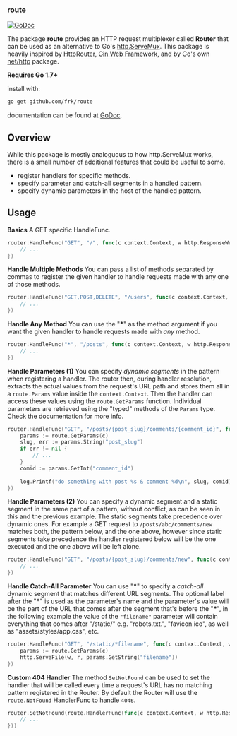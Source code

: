 ### route

[![GoDoc](https://img.shields.io/badge/api-reference-blue.svg)](https://pkg.go.dev/github.com/frk/route)


The package **route** provides an HTTP request multiplexer called **Router** that can be used as an alternative to Go's [http.ServeMux](http://golang.org/pkg/net/http/#ServeMux). This package is heavily inspired by [HttpRouter](https://github.com/julienschmidt/httprouter), [Gin Web Framework](https://github.com/gin-gonic/gin), and by Go's own [net/http](https://golang.org/pkg/net/http/) package.

**Requires Go 1.7+**

install with:

```sh
go get github.com/frk/route
```

documentation can be found at [GoDoc](http://godoc.org/github.com/frk/route).


## Overview

While this package is mostly analoguous to how http.ServeMux works, there is a small number of additional features that could be useful to some.

- register handlers for specific methods.
- specify parameter and catch-all segments in a handled pattern.
- specify dynamic parameters in the host of the handled pattern.


## Usage

**Basics** A GET specific HandleFunc.

```go
router.HandleFunc("GET", "/", func(c context.Context, w http.ResponseWriter, r *http.Request) {
	// ...
})
```
	
**Handle Multiple Methods** You can pass a list of methods separated by commas to
register the given handler to handle requests made with any one of those methods.

```go
router.HandleFunc("GET,POST,DELETE", "/users", func(c context.Context, w http.ResponseWriter, r *http.Request) {
	// ...
})
```

**Handle Any Method** You can use the "__\*__" as the method argument if you want
the given handler to handle requests made with *any* method.

```go
router.HandleFunc("*", "/posts", func(c context.Context, w http.ResponseWriter, r *http.Request) {
	// ...
})
```
	
**Handle Parameters (1)** You can specify *dynamic segments* in the pattern when
registering a handler. The router then, during handler resolution, extracts the
actual values from the request's URL path and stores them all in a `route.Params`
value inside the `context.Context`. Then the handler can access these values using
the `route.GetParams` function. Individual parameters are retrieved using the
"typed" methods of the `Params` type. Check the documentation for more info.

```go
router.HandleFunc("GET", "/posts/{post_slug}/comments/{comment_id}", func(c context.Context, w http.ResponseWriter, r *http.Request) {
	params := route.GetParams(c)
	slug, err := params.String("post_slug")
	if err != nil {
		// ...
	}
	comid := params.GetInt("comment_id")
	
	log.Printf("do something with post %s & comment %d\n", slug, comid)
})
```

**Handle Parameters (2)** You can specify a dynamic segment and a static segment
in the same part of a pattern, without conflict, as can be seen in this and the
previous example. The static segments take precedence over dynamic ones. For example
a GET request to `/posts/abc/comments/new` matches both, the pattern below, and the
one above, however since static segments take precedence the handler registered
below will be the one executed and the one above will be left alone.

```go
router.HandleFunc("GET", "/posts/{post_slug}/comments/new", func(c context.Context, w http.ResponseWriter, r *http.Request) {
	// ...
})
```
	
**Handle Catch-All Parameter** You can use "__\*__" to specify a *catch-all*
dynamic segment that matches different URL segments. The optional label after the
"__\*__" is used as the parameter's name and the parameter's value will be the part
of the URL that comes after the segment that's before the "__\*__", in the following
example the value of the `"filename"` parameter will contain everything that comes after
"/static/" e.g. "robots.txt.", "favicon.ico", as well as "assets/styles/app.css", etc.

```go
router.HandleFunc("GET", "/static/*filename", func(c context.Context, w http.ResponseWriter, r *http.Request) {
	params := route.GetParams(c)
	http.ServeFile(w, r, params.GetString("filename"))
})
```
		
**Custom 404 Handler** The method `SetNotFound` can be used to set the handler
that will be called every time a request's URL has no matching pattern registered
in the Router. By default the Router will use the `route.NotFound` HandlerFunc to
handle `404`s.

```go
router.SetNotFound(route.HandlerFunc(func(c context.Context, w http.ResponseWriter, r *http.Request) {
	// ...
}))
```

